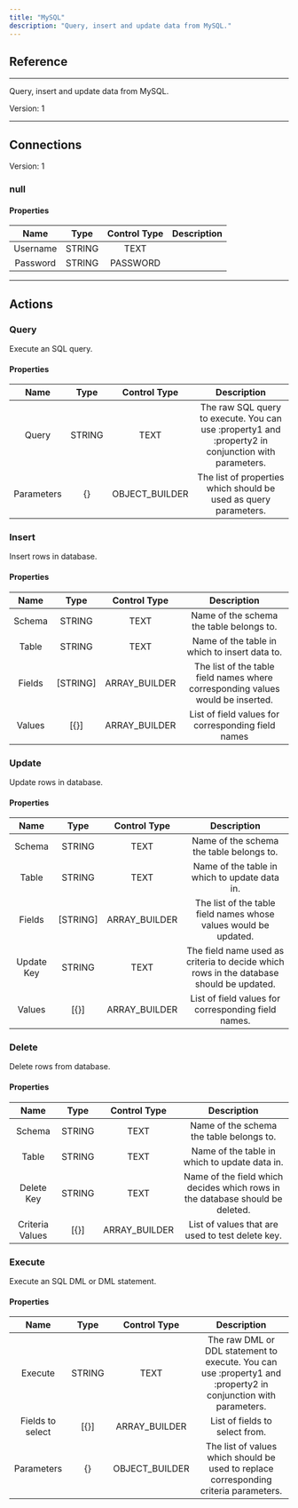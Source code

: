```yaml
---
title: "MySQL"
description: "Query, insert and update data from MySQL."
---
```

## Reference
<hr />

Query, insert and update data from MySQL.



Version: 1

<hr />



## Connections

Version: 1


### null

#### Properties

|      Name      |     Type     |     Control Type     |     Description     |
|:--------------:|:------------:|:--------------------:|:-------------------:|
| Username | STRING | TEXT  |  |
| Password | STRING | PASSWORD  |  |





<hr />





## Actions


### Query
Execute an SQL query.

#### Properties

|      Name      |     Type     |     Control Type     |     Description     |
|:--------------:|:------------:|:--------------------:|:-------------------:|
| Query | STRING | TEXT  |  The raw SQL query to execute. You can use :property1 and :property2 in conjunction with parameters.  |
| Parameters | {} | OBJECT_BUILDER  |  The list of properties which should be used as query parameters.  |




### Insert
Insert rows in database.

#### Properties

|      Name      |     Type     |     Control Type     |     Description     |
|:--------------:|:------------:|:--------------------:|:-------------------:|
| Schema | STRING | TEXT  |  Name of the schema the table belongs to.  |
| Table | STRING | TEXT  |  Name of the table in which to insert data to.  |
| Fields | [STRING] | ARRAY_BUILDER  |  The list of the table field names where corresponding values would be inserted.  |
| Values | [{}] | ARRAY_BUILDER  |  List of field values for corresponding field names  |




### Update
Update rows in database.

#### Properties

|      Name      |     Type     |     Control Type     |     Description     |
|:--------------:|:------------:|:--------------------:|:-------------------:|
| Schema | STRING | TEXT  |  Name of the schema the table belongs to.  |
| Table | STRING | TEXT  |  Name of the table in which to update data in.  |
| Fields | [STRING] | ARRAY_BUILDER  |  The list of the table field names whose values would be updated.  |
| Update Key | STRING | TEXT  |  The field name used as criteria to decide which rows in the database should be updated.  |
| Values | [{}] | ARRAY_BUILDER  |  List of field values for corresponding field names.  |




### Delete
Delete rows from database.

#### Properties

|      Name      |     Type     |     Control Type     |     Description     |
|:--------------:|:------------:|:--------------------:|:-------------------:|
| Schema | STRING | TEXT  |  Name of the schema the table belongs to.  |
| Table | STRING | TEXT  |  Name of the table in which to update data in.  |
| Delete Key | STRING | TEXT  |  Name of the field which decides which rows in the database should be deleted.  |
| Criteria Values | [{}] | ARRAY_BUILDER  |  List of values that are used to test delete key.  |




### Execute
Execute an SQL DML or DML statement.

#### Properties

|      Name      |     Type     |     Control Type     |     Description     |
|:--------------:|:------------:|:--------------------:|:-------------------:|
| Execute | STRING | TEXT  |  The raw DML or DDL statement to execute. You can use :property1 and :property2 in conjunction with parameters.  |
| Fields to select | [{}] | ARRAY_BUILDER  |  List of fields to select from.  |
| Parameters | {} | OBJECT_BUILDER  |  The list of values which should be used to replace corresponding criteria parameters.  |




